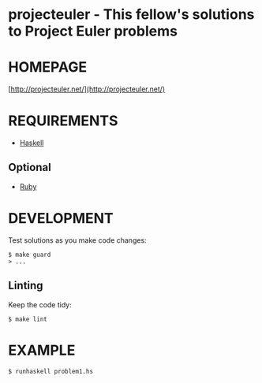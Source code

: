 # projecteuler - This fellow's solutions to Project Euler problems

# HOMEPAGE

[http://projecteuler.net/](http://projecteuler.net/)

# REQUIREMENTS

* [Haskell](http://www.haskell.org)

## Optional

* [Ruby](http://www.ruby-lang.org)

# DEVELOPMENT

Test solutions as you make code changes:

    $ make guard
    > ...

## Linting

Keep the code tidy:

    $ make lint

# EXAMPLE

    $ runhaskell problem1.hs
